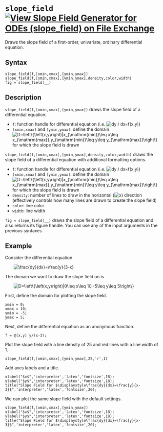 # `slope_field` [![View Slope Field Generator for ODEs (slope_field) on File Exchange](https://www.mathworks.com/matlabcentral/images/matlab-file-exchange.svg)](https://www.mathworks.com/matlabcentral/fileexchange/85433-slope-field-generator-for-odes-slope_field)

Draws the slope field of a first-order, univariate, ordinary differential equation.


## Syntax
`slope_field(f,[xmin,xmax],[ymin,ymax])`\
`slope_field(f,[xmin,xmax],[ymin,ymax],density,color,width)`\
`fig = slope_field(__)`


## Description

`slope_field(f,[xmin,xmax],[ymin,ymax])` draws the slope field of a differential equation.
- `f`: function handle for differential equation (i.e. <img src="https://latex.codecogs.com/svg.latex?dy&space;/&space;dx=f(x,y)" title="dy / dx=f(x,y)" />)
- `[xmin,xmax]` and `[ymin,ymax]`: define the domain <img src="https://latex.codecogs.com/svg.latex?D=\left\{\left(x,y\right)|x_{\mathrm{min}}\leq&space;x\leq&space;x_{\mathrm{max}},y_{\mathrm{min}}\leq&space;y\leq&space;y_{\mathrm{max}}\right\}" title="D=\left\{\left(x,y\right)|x_{\mathrm{min}}\leq x\leq x_{\mathrm{max}},y_{\mathrm{min}}\leq y\leq y_{\mathrm{max}}\right\}" /> for which the slope field is drawn

`slope_field(f,[xmin,xmax],[ymin,ymax],density,color,width)` draws the slope field of a differential equation with additional formatting options.
- `f`: function handle for differential equation (i.e. <img src="https://latex.codecogs.com/svg.latex?dy&space;/&space;dx=f(x,y)" title="dy / dx=f(x,y)" />)
- `[xmin,xmax]` and `[ymin,ymax]`: define the domain <img src="https://latex.codecogs.com/svg.latex?D=\left\{\left(x,y\right)|x_{\mathrm{min}}\leq&space;x\leq&space;x_{\mathrm{max}},y_{\mathrm{min}}\leq&space;y\leq&space;y_{\mathrm{max}}\right\}" title="D=\left\{\left(x,y\right)|x_{\mathrm{min}}\leq x\leq x_{\mathrm{max}},y_{\mathrm{min}}\leq y\leq y_{\mathrm{max}}\right\}" /> for which the slope field is drawn
- `density`: number of lines to draw in the horizontal (<img src="https://latex.codecogs.com/svg.latex?x" title="x" />) direction (effectively controls how many lines are drawn to create the slope field)
- `color`: line color
- `width`: line width

`fig = slope_field(__)` draws the slope field of a differential equation and also returns its figure handle. You can use any of the input arguments in the previous syntaxes.


## Example

Consider the differential equation

&nbsp;&nbsp;&nbsp;&nbsp;&nbsp;&nbsp; <img src="https://latex.codecogs.com/svg.latex?\frac{dy}{dx}=\frac{y}{3-x}" title="\frac{dy}{dx}=\frac{y}{3-x}" />

The domain we want to draw the slope field on is

&nbsp;&nbsp;&nbsp;&nbsp;&nbsp;&nbsp; <img src="https://latex.codecogs.com/svg.latex?D=\left\{\left(x,y\right)|0\leq&space;x\leq&space;10,-5\leq&space;y\leq&space;5\right\}" title="D=\left\{\left(x,y\right)|0\leq x\leq 10,-5\leq y\leq 5\right\}" />

First, define the domain for plotting the slope field.

    xmin = 0;
    xmax = 10;
    ymin = -5;
    ymax = 5;
    
Next, define the differential equation as an anonymous function.

    f = @(x,y) y/(x-3);

Plot the slope field with a line density of 25 and red lines with a line width of 1.

    slope_field(f,[xmin,xmax],[ymin,ymax],25,'r',1)
    
Add axes labels and a title.

    xlabel("$x$",'interpreter','latex','fontsize',18);
    ylabel("$y$",'interpreter','latex','fontsize',18);
    title("Slope Field for $\displaystyle\frac{dy}{dx}=\frac{y}{x-3}$",'interpreter','latex','fontsize',20);
    
We can plot the same slope field with the default settings.

    slope_field(f,[xmin,xmax],[ymin,ymax])
    xlabel("$x$",'interpreter','latex','fontsize',18);
    ylabel("$y$",'interpreter','latex','fontsize',18);
    title("Slope Field for $\displaystyle\frac{dy}{dx}=\frac{y}{x-3}$",'interpreter','latex','fontsize',20);
